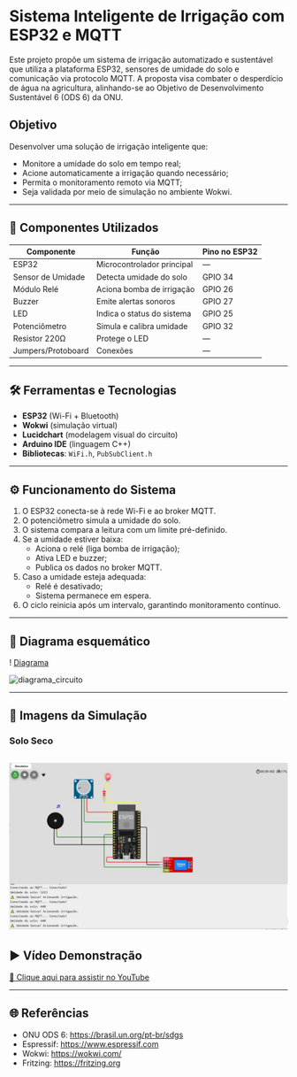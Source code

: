 # Sistema Inteligente de Irrigação com ESP32 e MQTT

Este projeto propõe um sistema de irrigação automatizado e sustentável que utiliza a plataforma ESP32, sensores de umidade do solo e comunicação via protocolo MQTT. A proposta visa combater o desperdício de água na agricultura, alinhando-se ao Objetivo de Desenvolvimento Sustentável 6 (ODS 6) da ONU.

## Objetivo

Desenvolver uma solução de irrigação inteligente que:

- Monitore a umidade do solo em tempo real;
- Acione automaticamente a irrigação quando necessário;
- Permita o monitoramento remoto via MQTT;
- Seja validada por meio de simulação no ambiente Wokwi.

---

## 🧰 Componentes Utilizados

| Componente         | Função                            | Pino no ESP32 |
|--------------------|-----------------------------------|----------------|
| ESP32              | Microcontrolador principal        | —              |
| Sensor de Umidade  | Detecta umidade do solo           | GPIO 34        |
| Módulo Relé        | Aciona bomba de irrigação         | GPIO 26        |
| Buzzer             | Emite alertas sonoros             | GPIO 27        |
| LED                | Indica o status do sistema        | GPIO 25        |
| Potenciômetro      | Simula e calibra umidade          | GPIO 32        |
| Resistor 220Ω      | Protege o LED                     | —              |
| Jumpers/Protoboard | Conexões                          | —              |

---

## 🛠️ Ferramentas e Tecnologias

- **ESP32** (Wi-Fi + Bluetooth)
- **Wokwi** (simulação virtual)
- **Lucidchart** (modelagem visual do circuito)
- **Arduino IDE** (linguagem C++)
- **Bibliotecas**: `WiFi.h`, `PubSubClient.h`

---

## ⚙️ Funcionamento do Sistema

1. O ESP32 conecta-se à rede Wi-Fi e ao broker MQTT.
2. O potenciômetro simula a umidade do solo.
3. O sistema compara a leitura com um limite pré-definido.
4. Se a umidade estiver baixa:
   - Aciona o relé (liga bomba de irrigação);
   - Ativa LED e buzzer;
   - Publica os dados no broker MQTT.
5. Caso a umidade esteja adequada:
   - Relé é desativado;
   - Sistema permanece em espera.
6. O ciclo reinicia após um intervalo, garantindo monitoramento contínuo.

---

## 🔄 Diagrama esquemático

! [Diagrama](Imagens/diagrama_circuito.png)

![diagrama_circuito](https://github.com/user-attachments/assets/62bf5a24-d43f-4314-b07c-0657134fce52)

---
## 📸 Imagens da Simulação

### Solo Seco
![Solo seco](Imagens/solo_seco.jpg)
---

## ▶️ Vídeo Demonstração

[🔗 Clique aqui para assistir no YouTube](https://youtu.be/151Dj76_6qI)

---

## 🌐 Referências

- ONU ODS 6: https://brasil.un.org/pt-br/sdgs
- Espressif: https://www.espressif.com
- Wokwi: https://wokwi.com/
- Fritzing: https://fritzing.org




